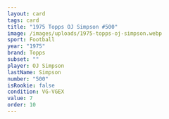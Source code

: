 ```yaml
---
layout: card
tags: card
title: "1975 Topps OJ Simpson #500"
image: /images/uploads/1975-topps-oj-simpson.webp
sport: Football
year: "1975"
brand: Topps
subset: ""
player: OJ Simpson
lastName: Simpson
number: "500"
isRookie: false
condition: VG-VGEX
value: 7
order: 10
---
```

